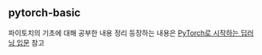 ## pytorch-basic

파이토치의 기초에 대해 공부한 내용 정리
등장하는 내용은 [PyTorch로 시작하는 딥러닝 입문](https://wikidocs.net/book/2788) 참고
